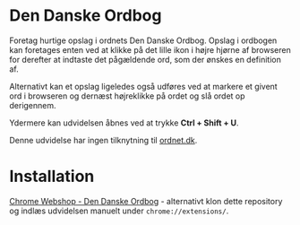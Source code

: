 # Den Danske Ordbog
Foretag hurtige opslag i ordnets Den Danske Ordbog. Opslag i ordbogen kan foretages enten ved at klikke på det lille ikon i højre hjørne af browseren for derefter at indtaste det pågældende ord, som der ønskes en definition af.

Alternativt kan et opslag ligeledes også udføres ved at markere et givent ord i browseren og dernæst højreklikke på ordet og slå ordet op derigennem. 

Ydermere kan udvidelsen åbnes ved at trykke **Ctrl + Shift + U**.

Denne udvidelse har ingen tilknytning til [ordnet.dk](http://ordnet.dk/ddo).

# Installation
[Chrome Webshop - Den Danske Ordbog](https://chrome.google.com/webstore/detail/dbpdoikeilkcgfhlihaajhlkiflfhopc) - alternativt klon dette repository og indlæs udvidelsen manuelt under `chrome://extensions/`.